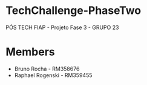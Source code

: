 # TechChallenge-PhaseTwo
PÓS TECH FIAP - Projeto Fase 3 - GRUPO 23

# Members
- Bruno Rocha - RM358676
- Raphael Rogenski - RM359455
